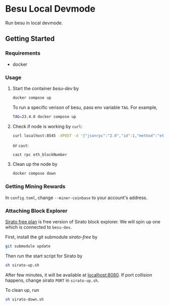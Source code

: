# Besu Local Devmode

Run besu in local devmode.

## Getting Started

### Requirements

- docker

### Usage

1. Start the container _besu-dev_ by

   ```Bash
   docker compose up
   ```

   To run a specific verison of besu, pass env variable `TAG`. For example,

   ```Bash
   TAG=23.4.0 docker compose up
   ```


2. Check if node is working by `curl`:

   ```Bash
   curl localhost:8545 -XPOST -d '{"jsonrpc":"2.0","id":1,"method":"eth_blockNumber"}'
   ```

   or `cast`:

   ```Bash
   cast rpc eth_blockNumber
   ```

3. Clean up the node by

   ```Bash
   docker compose down
   ```

### Getting Mining Rewards

In `config.toml`, change `--miner-coinbase` to your account's address.

### Attaching Block Explorer

[Sirato free plan](https://github.com/web3labs/sirato-free) is free version of Sirato block explorer.
We will spin up one which is connected to `besu-dev`.

First, install the git submodule _sirato-free_ by

```Bash
git submodule update
```

Then run the start script for Sirato by

```Bash
sh sirato-up.sh
```

After few minutes, it will be available at [localhost:8080](http://localhost:8080).
If port collision happens, change sirato `PORT` in `sirato-up.sh`.

To clean up, run

```Bash
sh sirato-down.sh
```
